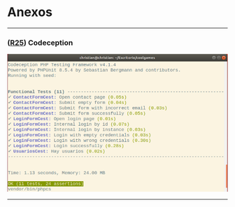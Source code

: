 # Anexos

---
### **([R25](https://github.com/cmarrufo97/coolgames/issues/25)) Codeception**

![Pruebas Codeception](images/anexos/codeception.png)

---